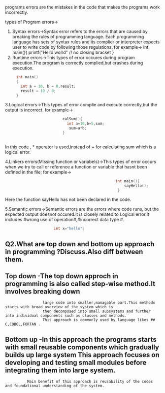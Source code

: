 programs errors are the mistakes in the code that makes the programs work incorrectly.

types of Program errors->
1. Syntax errors->Syntax error refers to the errors that are caused by breaking the rules of programming language.
  Each programming language has sets of syntax rules and its complier or interpreter expects user to write code by following those  regulations. 
  for example-> 
    int main(){
          printf("Hello world" // no closing bracket
    }
2. Runtime errors->This types of error occures during program execution.The program is correctly complied,but crashes during 
                  execution.
 ```c 
      int main()
      {
        int a = 10, b = 0,result; 
        result = 10 / 0; 
      } 
  ``` 
3.Logical errors->This types of error complie and execute correctly,but the output is incorrect.
                    for example->
```c
                          calSum(){
                            int a=10,b=5,sum;
                             sum=a*b;
                          }
        
```
In this code , * operator is  used,instead of + for calculating sum which is a logical error.

4.Linkers errors(Missing function or variabels)->This types of error occurs when we try to call or reference a function or 
                                                  variable that hasnt been defined in the file;
                                                  for example->
```c
                                                  int main(){
                                                      sayHello();
                                                   }

```
Here the function sayHello has not been declared in the code.

5.Semantic errors->Semantic errors are the errors where code runs, but the expected output doesnot occured.It is closely 
                    related to Logical error.It includes #wrong use of operation#,#incorrect data type #.
```c
                      int x="hello";
```
                      
## Q2.What are top down and bottom up approach in programming ?Discuss.Also diff between them.
## Top down -The top down approch in programming is also called step-wise method.It involves breaking down 
                     large code into smaller,managable part.This methods starts with broad overview of the system which is 
                     then decomposed into small subsystems and further into individual components such as classes and methods.
                     This approach is commonly used by language likes ## C,COBOL,FORTAN . 
## Bottom up -In this approach the programs starts with small reusable components which gradually builds up large system                       This approach focuses on developing and testing small modules before integrating them into large system.
              Main benefit of this approach is reusability of the codes and foundational understanding of the system.



